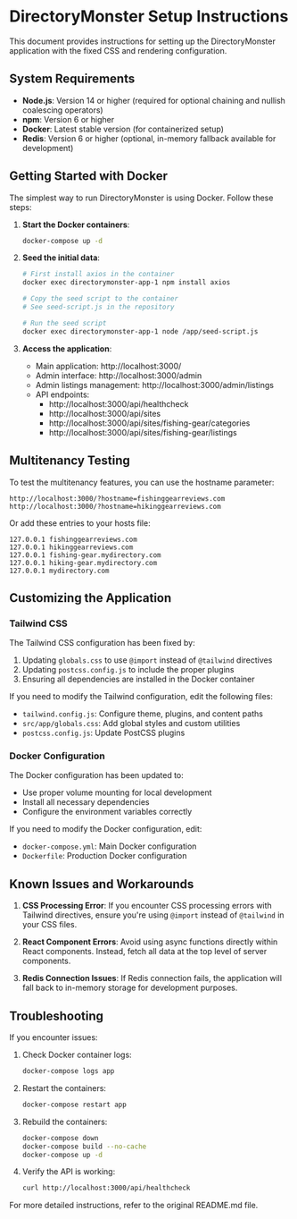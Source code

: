 # DirectoryMonster Setup Instructions

This document provides instructions for setting up the DirectoryMonster application with the fixed CSS and rendering configuration.

## System Requirements

- **Node.js**: Version 14 or higher (required for optional chaining and nullish coalescing operators)
- **npm**: Version 6 or higher
- **Docker**: Latest stable version (for containerized setup)
- **Redis**: Version 6 or higher (optional, in-memory fallback available for development)

## Getting Started with Docker

The simplest way to run DirectoryMonster is using Docker. Follow these steps:

1. **Start the Docker containers**:
   ```bash
   docker-compose up -d
   ```

2. **Seed the initial data**:
   ```bash
   # First install axios in the container
   docker exec directorymonster-app-1 npm install axios

   # Copy the seed script to the container
   # See seed-script.js in the repository

   # Run the seed script
   docker exec directorymonster-app-1 node /app/seed-script.js
   ```

3. **Access the application**:
   - Main application: http://localhost:3000/
   - Admin interface: http://localhost:3000/admin
   - Admin listings management: http://localhost:3000/admin/listings
   - API endpoints:
     - http://localhost:3000/api/healthcheck
     - http://localhost:3000/api/sites
     - http://localhost:3000/api/sites/fishing-gear/categories
     - http://localhost:3000/api/sites/fishing-gear/listings

## Multitenancy Testing

To test the multitenancy features, you can use the hostname parameter:

```
http://localhost:3000/?hostname=fishinggearreviews.com
http://localhost:3000/?hostname=hikinggearreviews.com
```

Or add these entries to your hosts file:
```
127.0.0.1 fishinggearreviews.com
127.0.0.1 hikinggearreviews.com
127.0.0.1 fishing-gear.mydirectory.com
127.0.0.1 hiking-gear.mydirectory.com
127.0.0.1 mydirectory.com
```

## Customizing the Application

### Tailwind CSS

The Tailwind CSS configuration has been fixed by:

1. Updating `globals.css` to use `@import` instead of `@tailwind` directives
2. Updating `postcss.config.js` to include the proper plugins
3. Ensuring all dependencies are installed in the Docker container

If you need to modify the Tailwind configuration, edit the following files:
- `tailwind.config.js`: Configure theme, plugins, and content paths
- `src/app/globals.css`: Add global styles and custom utilities
- `postcss.config.js`: Update PostCSS plugins

### Docker Configuration

The Docker configuration has been updated to:
- Use proper volume mounting for local development
- Install all necessary dependencies
- Configure the environment variables correctly

If you need to modify the Docker configuration, edit:
- `docker-compose.yml`: Main Docker configuration
- `Dockerfile`: Production Docker configuration

## Known Issues and Workarounds

1. **CSS Processing Error**:
   If you encounter CSS processing errors with Tailwind directives, ensure you're using `@import` instead of `@tailwind` in your CSS files.

2. **React Component Errors**:
   Avoid using async functions directly within React components. Instead, fetch all data at the top level of server components.

3. **Redis Connection Issues**:
   If Redis connection fails, the application will fall back to in-memory storage for development purposes.

## Troubleshooting

If you encounter issues:

1. Check Docker container logs:
   ```bash
   docker-compose logs app
   ```

2. Restart the containers:
   ```bash
   docker-compose restart app
   ```

3. Rebuild the containers:
   ```bash
   docker-compose down
   docker-compose build --no-cache
   docker-compose up -d
   ```

4. Verify the API is working:
   ```bash
   curl http://localhost:3000/api/healthcheck
   ```

For more detailed instructions, refer to the original README.md file.
